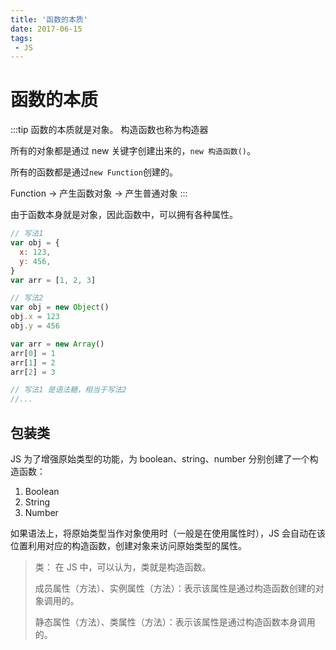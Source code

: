 ```yaml
---
title: '函数的本质'
date: 2017-06-15
tags:
 - JS
---
```


# 函数的本质

:::tip 函数的本质就是对象。
构造函数也称为构造器

所有的对象都是通过 new 关键字创建出来的，`new 构造函数()`。

所有的函数都是通过`new Function`创建的。

Function -> 产生函数对象 -> 产生普通对象
:::

由于函数本身就是对象，因此函数中，可以拥有各种属性。

```js
// 写法1
var obj = {
  x: 123,
  y: 456,
}
var arr = [1, 2, 3]

// 写法2
var obj = new Object()
obj.x = 123
obj.y = 456

var arr = new Array()
arr[0] = 1
arr[1] = 2
arr[2] = 3

// 写法1 是语法糖，相当于写法2
//...
```

## 包装类

JS 为了增强原始类型的功能，为 boolean、string、number 分别创建了一个构造函数：

1. Boolean
2. String
3. Number

如果语法上，将原始类型当作对象使用时（一般是在使用属性时），JS 会自动在该位置利用对应的构造函数，创建对象来访问原始类型的属性。

> 类： 在 JS 中，可以认为，类就是构造函数。
>
> 成员属性（方法）、实例属性（方法）：表示该属性是通过构造函数创建的对象调用的。
>
> 静态属性（方法）、类属性（方法）：表示该属性是通过构造函数本身调用的。
